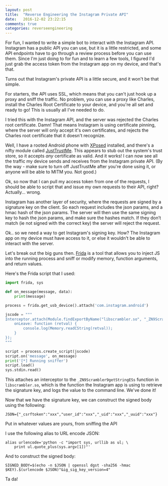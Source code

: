 ```yaml
---
layout: post
title:  "Reverse Engineering the Instagram Private API"
date:   2016-12-02 23:22:15
comments: true
categories: reverseengineering
---
```


For fun, I wanted to write a simple bot to interact with the Instagram API. Instagram has a public API you can use, but it is a little restricted, and some API endpoints have to go through a review process before you can use them. Since I'm just doing to for fun and to learn a few tools, I figured I'd just grab the access token from the Instagram app on my device, and that's that.

Turns out that Instagram's private API is a little secure, and it won't be that simple.

For starters, the API uses SSL, which means that you can't just hook up a proxy and sniff the traffic. No problem, you can use a proxy like Charles, install the Charles Root Certificate to your device, and you're all set and ready to go! This is usually all I've needed to do.

I tried this with the Instagram API, and the server was rejected the Charles root certificate. Damn! That means Instagram is using certificate pinning, where the server will only accept it's own certificates, and rejects the Charles root certificate that it doesn't recognize.

Well, I have a rooted Android phone with [XPosed][XposedUrl] installed, and there's a nifty module called [JustTrustMe][JustTrustMeUrl]. This appears to stub out the system's trust store, so it accepts _any_ certificate as valid. And it works! I can now see all the traffic my device sends and receives from the Instagram private API. (By the way - make sure to turn off JustTrustMe after you're done using it, or anyone will be able to MITM you. Not good.)

Ok, so now that I can pull my access token from one of the requests, I should be able to script that and issue my own requests to their API, right? Actually... wrong.

Instagram has another layer of security, where the requests are signed by a signature key on the client. So each request includes the json params, and a hmac hash of the json params. The server will then use the same signing key to hash the json params, and make sure the hashes match. If they don’t match (ie not signed with the correct key) the server will reject the request.

Ok.. so we need a way to get Instagram's signing key. How? The Instagram app on my device must have access to it, or else it wouldn't be able to interact with the server.

Let's break out the big guns then. [Frida][frida-url] is a tool that allows you to inject JS into the running process and sniff or modify memory, function arguments, and return values.

Here's the Frida script that I used:

```python
import frida, sys

def on_message(message, data):
    print(message)

process = frida.get_usb_device().attach('com.instagram.android')

jscode = """
Interceptor.attach(Module.findExportByName("libscrambler.so", "_ZN9Scrambler9getStringESs"), {
    onLeave: function (retval) {
        console.log(Memory.readCString(retval));
    }
});
"""

script = process.create_script(jscode)
script.on('message', on_message)
print('[*] Running sniffer')
script.load()
sys.stdin.read()
```

This attaches an interceptor to the `_ZN9Scrambler9getStringESs` function in `libscrambler.so`, which is the function the Instagram app is using to retrieve the signature key, and logs the value to the command line. We've done it!

Now that we have the signature key, we can construct the signed body using the following:

`JSON={"_csrftoken":"xxx","user_id":"xxx","_uid":"xxx","_uuid":"xxx"}`

Put in whatever values are yours, from sniffing the API

I use the following alias to URL encode JSON:

```
alias urlencode='python -c "import sys, urllib as ul; \
    print ul.quote_plus(sys.argv[1])"'
```

And to construct the signed body:

`SIGNED_BODY=$(echo -n $JSON | openssl dgst -sha256 -hmac $KEY).$(urlencode $JSON)"&ig_sig_key_version=4"`

Ta da!

[frida-url]: www.frida.re
[JustTrustMeUrl]: https://github.com/Fuzion24/JustTrustMe
[XposedUrl]: http://repo.xposed.info/

